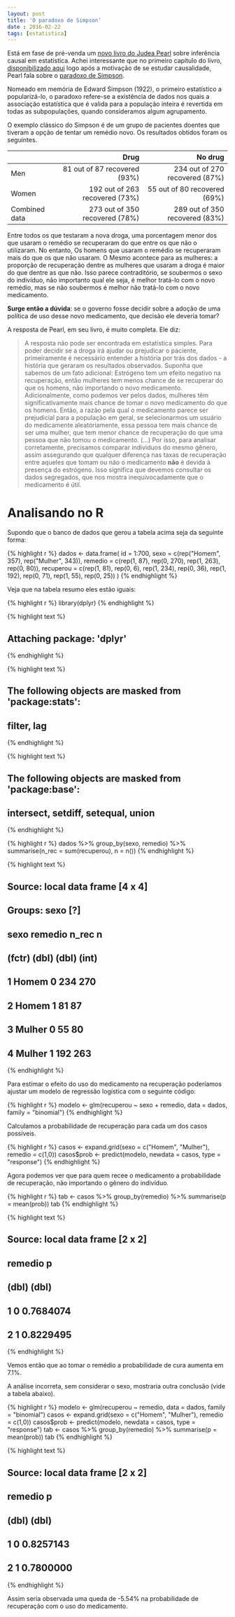 ```yaml
---
layout: post
title: 'O paradoxo de Simpson'
date : 2016-02-22
tags: [estatistica]
--- 
```


Está em fase de pré-venda um 
[novo livro do Judea Pearl](http://www.amazon.com/Causal-Inference-Statistics-Judea-Pearl/dp/1119186846/ref=sr_1_1?ie=UTF8&qid=1452539578&sr=8-1&keywords=judea+pearl+primer) 
sobre inferência causal em estatística. Achei interessante que no primeiro capítulo do livro, [disponibilizado aqui](http://bayes.cs.ucla.edu/PRIMER/)
logo após a motivação de se estudar causalidade, Pearl fala sobre o [paradoxo de Simpson](https://en.wikipedia.org/wiki/Simpson%27s_paradox).

Nomeado em memória de Edward Simpson (1922), o primeiro estatístico a popularizá-lo, o paradoxo refere-se a existência de dados nos quais a associação estatística que é valida para a população inteira é revertida em todas as subpopulações, quando consideramos algum agrupamento.

O exemplo clássico do Simpson é de um grupo de pacientes doentes que tiveram a opção de tentar um remédio novo. Os resultados obtidos foram os seguintes.

|               | Drug                           | No drug                         |
|:--------------|-------------------------------:|--------------------------------:|
|Men            | 81 out of 87 recovered (93%)   | 234 out of 270 recovered (87%)  |
|Women          | 192 out of 263 recovered (73%) | 55 out of 80 recovered (69%)    |
|Combined data  | 273 out of 350 recovered (78%) | 289 out of 350 recovered (83%)  |

Entre todos os que testaram a nova droga, uma porcentagem menor dos que usaram o 
remédio se recuperaram do que entre os que não o utilizaram. No entanto, Os homens 
que usaram o remédio se recuperaram mais do que os que não usaram. O Mesmo acontece 
para as mulheres: a proporção de recuperação dentre as mulheres que usaram a droga 
é maior do que dentre as que não. Isso parece contraditório, se soubermos o sexo do 
indivíduo, não importanto qual ele seja, é melhor tratá-lo com o novo remédio, 
mas se não soubermos é melhor não tratá-lo com o novo medicamento.

**Surge então a dúvida**: se o governo fosse decidir sobre a adoção de uma política de uso 
desse novo medicamento, que decisão ele deveria tomar?

A resposta de Pearl, em seu livro, é muito completa. Ele diz: 

> A resposta não pode ser encontrada em estatística simples. Para poder decidir se a droga 
> irá ajudar ou prejudicar o paciente, primeiramente é necessário entender a história por
> trás dos dados - a história que geraram os resultados observados. Suponha que sabemos de um fato 
> adicional: Estrógeno tem um efeito negativo na recuperação, então mulheres tem menos chance de 
> se recuperar do que os homens, não importando o novo medicamento. Adicionalmente, como podemos
> ver pelos dados, mulheres têm significativamente mais chance de tomar o novo medicamento do que
> os homens. Então, a razão pela qual o medicamento parece ser prejudicial para a população em geral,
> se selecionarmos um usuário do medicamente aleatóriamente, essa pessoa tem mais chance de ser uma mulher,
> que tem menor chance de recuperação do que uma pessoa que não tomou o medicamento. (...)
> Por isso, para analisar corretamente, precisamos comparar individuos do mesmo gênero, assim assegurando que
> qualquer diferença nas taxas de recuperação entre aqueles que tomam ou não o medicamento
> **não** é devida à presença do estrógeno. Isso significa que devemos consultar os dados segregados,
> que nos mostra inequivocadamente que o medicamento é útil.

# Analisando no R

Supondo que o banco de dados que gerou a tabela acima seja da seguinte forma:


{% highlight r %}
dados <- data.frame(
  id = 1:700,
  sexo = c(rep("Homem", 357), rep("Mulher", 343)),
  remedio = c(rep(1, 87), rep(0, 270), rep(1, 263), rep(0, 80)),
  recuperou = c(rep(1, 81), rep(0, 6), rep(1, 234), rep(0, 36), 
                rep(1, 192), rep(0, 71), rep(1, 55), rep(0, 25))
)
{% endhighlight %}

Veja que na tabela resumo eles estão iguais:


{% highlight r %}
library(dplyr)
{% endhighlight %}



{% highlight text %}
## 
## Attaching package: 'dplyr'
{% endhighlight %}



{% highlight text %}
## The following objects are masked from 'package:stats':
## 
##     filter, lag
{% endhighlight %}



{% highlight text %}
## The following objects are masked from 'package:base':
## 
##     intersect, setdiff, setequal, union
{% endhighlight %}



{% highlight r %}
dados %>% 
  group_by(sexo, remedio) %>% 
  summarise(n_rec = sum(recuperou), n = n())
{% endhighlight %}



{% highlight text %}
## Source: local data frame [4 x 4]
## Groups: sexo [?]
## 
##     sexo remedio n_rec     n
##   (fctr)   (dbl) (dbl) (int)
## 1  Homem       0   234   270
## 2  Homem       1    81    87
## 3 Mulher       0    55    80
## 4 Mulher       1   192   263
{% endhighlight %}

Para estimar o efeito do uso do medicamento na recuperação poderíamos ajustar um
modelo de regressão logística com o seguinte código:


{% highlight r %}
modelo <- glm(recuperou ~ sexo + remedio, data = dados, family = "binomial")
{% endhighlight %}

Calculamos a probabilidade de recuperação para cada um dos casos possíveis.


{% highlight r %}
casos <- expand.grid(sexo = c("Homem", "Mulher"), remedio = c(1,0))
casos$prob <- predict(modelo, newdata = casos, type = "response")
{% endhighlight %}

Agora podemos ver que para quem recee o medicamento a probabilidade de recuperação, não importando o gênero do indivíduo.


{% highlight r %}
tab <- casos %>% group_by(remedio) %>% summarise(p = mean(prob))
tab
{% endhighlight %}



{% highlight text %}
## Source: local data frame [2 x 2]
## 
##   remedio         p
##     (dbl)     (dbl)
## 1       0 0.7684074
## 2       1 0.8229495
{% endhighlight %}

Vemos então que ao tomar o remédio a probabilidade de cura aumenta em 7.1%.

A análise incorreta, sem considerar o sexo, mostraria outra conclusão (vide
a tabela abaixo).


{% highlight r %}
modelo <- glm(recuperou ~ remedio, data = dados, family = "binomial")
casos <- expand.grid(sexo = c("Homem", "Mulher"), remedio = c(1,0))
casos$prob <- predict(modelo, newdata = casos, type = "response")
tab <- casos %>% group_by(remedio) %>% summarise(p = mean(prob))
tab
{% endhighlight %}



{% highlight text %}
## Source: local data frame [2 x 2]
## 
##   remedio         p
##     (dbl)     (dbl)
## 1       0 0.8257143
## 2       1 0.7800000
{% endhighlight %}

Assim seria observada uma queda de -5.54%
na probabilidade de recuperação com o uso do medicamento.







